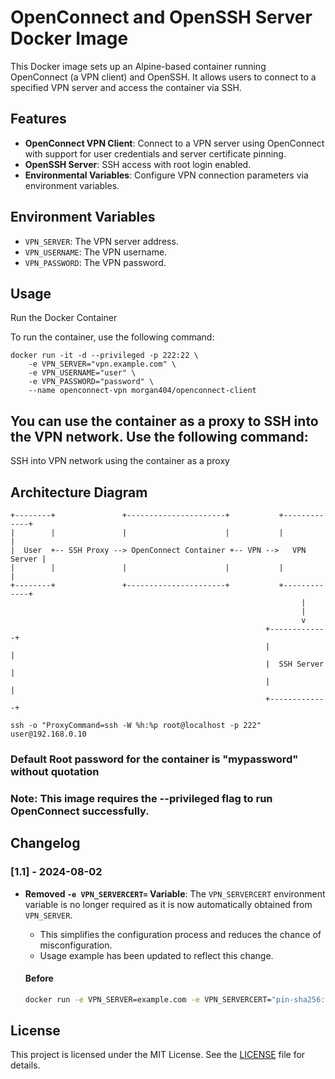 # OpenConnect and OpenSSH Server Docker Image

This Docker image sets up an Alpine-based container running OpenConnect (a VPN client) and OpenSSH. It allows users to connect to a specified VPN server and access the container via SSH.

## Features

- **OpenConnect VPN Client**: Connect to a VPN server using OpenConnect with support for user credentials and server certificate pinning.
- **OpenSSH Server**: SSH access with root login enabled.
- **Environmental Variables**: Configure VPN connection parameters via environment variables.

## Environment Variables

- `VPN_SERVER`: The VPN server address.
- `VPN_USERNAME`: The VPN username.
- `VPN_PASSWORD`: The VPN password.

## Usage

Run the Docker Container

To run the container, use the following command:

```
docker run -it -d --privileged -p 222:22 \
    -e VPN_SERVER="vpn.example.com" \
    -e VPN_USERNAME="user" \
    -e VPN_PASSWORD="password" \
    --name openconnect-vpn morgan404/openconnect-client
```
## You can use the container as a proxy to SSH into the VPN network. Use the following command:
SSH into VPN network using the container as a proxy

## Architecture Diagram
```
+--------+               +----------------------+           +-------------+
|        |               |                      |           |             |
|  User  +-- SSH Proxy --> OpenConnect Container +-- VPN -->   VPN Server |
|        |               |                      |           |             |
+--------+               +----------------------+           +-------------+
                                                                 |
                                                                 |
                                                                 v
                                                         +-------------+
                                                         |             |
                                                         |  SSH Server |
                                                         |             |
                                                         +-------------+

```
```
ssh -o "ProxyCommand=ssh -W %h:%p root@localhost -p 222" user@192.168.0.10
```

### Default Root password for the container is "mypassword" without quotation

### Note: This image requires the --privileged flag to run OpenConnect successfully.

## Changelog

### [1.1] - 2024-08-02
- **Removed `-e VPN_SERVERCERT=` Variable**: The `VPN_SERVERCERT` environment variable is no longer required as it is now automatically obtained from `VPN_SERVER`.
  - This simplifies the configuration process and reduces the chance of misconfiguration.
  - Usage example has been updated to reflect this change.

  #### Before
  ```sh
  docker run -e VPN_SERVER=example.com -e VPN_SERVERCERT="pin-sha256:Jyeq2EIRLeXSyb654qOFYSmZt/1YnMGgWi0mskRNJJo=" morgan404/openconnect-client:1.0

## License

This project is licensed under the MIT License. See the [LICENSE](https://github.com/amorgan404/openconnect-ssh-docker?tab=MIT-1-ov-file#) file for details.
